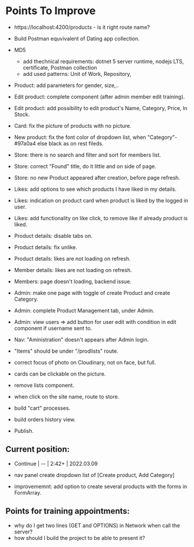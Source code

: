 # Points To Improve

- https://localhost:4200/products - is it right route name?
- Build Postman equvivalent of Dating app collection.
- MD5
  - add thechnical requirements: dotnet 5 server runtime, nodejs LTS, certificate, Postman collection
  - add used patterns: Unit of Work, Repository, 

- Product: add parameters for gender, size,..
- Edit product: complete component (after admin member edit training).
- Edit product: add possibility to edit product's Name, Category, Price, In Stock.
- Card: fix the picture of products with no picture.
- New product: fix the font color of dropdown list, when "Category"-#97a0a4 else black as on rest fileds.
- Store: there is no search and filter and sort for members list.
- Store: correct "Found" title, do it little and on side of page.
- Store: no new Product appeared after creation, before page refresh.
- Likes: add options to see which products I have liked in my details.
- Likes: indication on product card when product is liked by the logged in user.
- Likes: add functionality on like click, to remove like if already product is liked.
- Product details: disable tabs on.
- Product details: fix unlike.
- Product details: likes are not loading on refresh.
- Member details:  likes are not loading on refresh.
- Members: page doesn't loading, backend issue.
- Admin: make one page with toggle of create Product and create Category.
- Admin: complete Product Management tab, under Admin.
- Admin: view users => add button for user edit with condition in edit component if username sent to.
- Nav: "Aministration" doesn't appears after Admin login.
- "Items" should be under "/prodlists" route.
- correct focus of photo on Cloudinary, not on face, but full.
- cards can be clickable on the picture.
- remove lists component.
- when click on the site name, route to store.

- build "cart" processes.
- build orders history view.
- Publish.

## Current position:
- Continue | -- | 2:42+ | 2022.03.09

- nav panel create dropdown list of [Create product, Add Category]
- improvememnt: add option to create several products with the forms in FormArray.

## Points for training appointments:
- why do I get two lines (GET and OPTIONS) in Network when call the server?
- how should I build the project to be able to present it?
